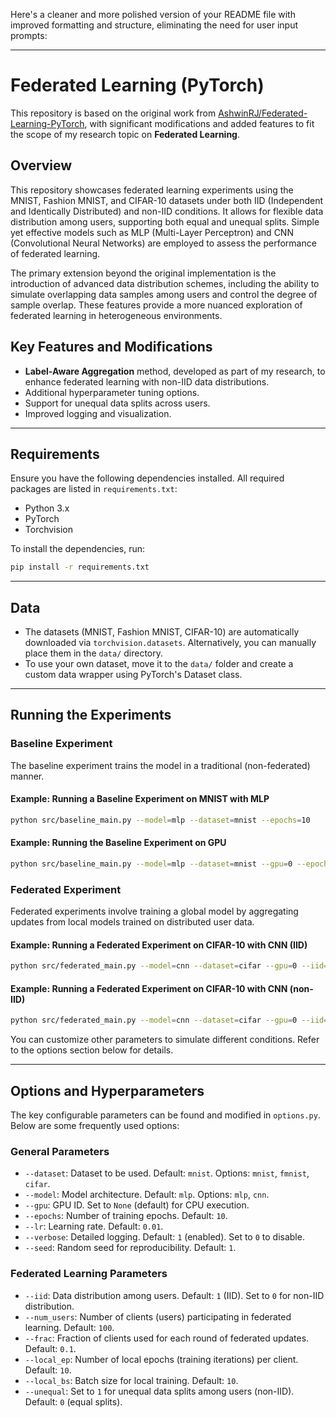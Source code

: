 Here's a cleaner and more polished version of your README file with improved formatting and structure, eliminating the need for user input prompts:

---

# Federated Learning (PyTorch)

This repository is based on the original work from [AshwinRJ/Federated-Learning-PyTorch](https://github.com/AshwinRJ/Federated-Learning-PyTorch), with significant modifications and added features to fit the scope of my research topic on **Federated Learning**.

## Overview
This repository showcases federated learning experiments using the MNIST, Fashion MNIST, and CIFAR-10 datasets under both IID (Independent and Identically Distributed) and non-IID conditions. It allows for flexible data distribution among users, supporting both equal and unequal splits. Simple yet effective models such as MLP (Multi-Layer Perceptron) and CNN (Convolutional Neural Networks) are employed to assess the performance of federated learning.

The primary extension beyond the original implementation is the introduction of advanced data distribution schemes, including the ability to simulate overlapping data samples among users and control the degree of sample overlap. These features provide a more nuanced exploration of federated learning in heterogeneous environments.

## Key Features and Modifications
- **Label-Aware Aggregation** method, developed as part of my research, to enhance federated learning with non-IID data distributions.
- Additional hyperparameter tuning options.
- Support for unequal data splits across users.
- Improved logging and visualization.

---

## Requirements
Ensure you have the following dependencies installed. All required packages are listed in `requirements.txt`:

- Python 3.x
- PyTorch
- Torchvision

To install the dependencies, run:

```bash
pip install -r requirements.txt
```

---

## Data

- The datasets (MNIST, Fashion MNIST, CIFAR-10) are automatically downloaded via `torchvision.datasets`. Alternatively, you can manually place them in the `data/` directory.
- To use your own dataset, move it to the `data/` folder and create a custom data wrapper using PyTorch's Dataset class.

---

## Running the Experiments

### Baseline Experiment
The baseline experiment trains the model in a traditional (non-federated) manner.

#### Example: Running a Baseline Experiment on MNIST with MLP
```bash
python src/baseline_main.py --model=mlp --dataset=mnist --epochs=10
```

#### Example: Running the Baseline Experiment on GPU
```bash
python src/baseline_main.py --model=mlp --dataset=mnist --gpu=0 --epochs=10
```

### Federated Experiment
Federated experiments involve training a global model by aggregating updates from local models trained on distributed user data.

#### Example: Running a Federated Experiment on CIFAR-10 with CNN (IID)
```bash
python src/federated_main.py --model=cnn --dataset=cifar --gpu=0 --iid=1 --epochs=10
```

#### Example: Running a Federated Experiment on CIFAR-10 with CNN (non-IID)
```bash
python src/federated_main.py --model=cnn --dataset=cifar --gpu=0 --iid=0 --epochs=10
```

You can customize other parameters to simulate different conditions. Refer to the options section below for details.

---

## Options and Hyperparameters

The key configurable parameters can be found and modified in `options.py`. Below are some frequently used options:

### General Parameters
- `--dataset`: Dataset to be used. Default: `mnist`. Options: `mnist`, `fmnist`, `cifar`.
- `--model`: Model architecture. Default: `mlp`. Options: `mlp`, `cnn`.
- `--gpu`: GPU ID. Set to `None` (default) for CPU execution.
- `--epochs`: Number of training epochs. Default: `10`.
- `--lr`: Learning rate. Default: `0.01`.
- `--verbose`: Detailed logging. Default: `1` (enabled). Set to `0` to disable.
- `--seed`: Random seed for reproducibility. Default: `1`.

### Federated Learning Parameters
- `--iid`: Data distribution among users. Default: `1` (IID). Set to `0` for non-IID distribution.
- `--num_users`: Number of clients (users) participating in federated learning. Default: `100`.
- `--frac`: Fraction of clients used for each round of federated updates. Default: `0.1`.
- `--local_ep`: Number of local epochs (training iterations) per client. Default: `10`.
- `--local_bs`: Batch size for local training. Default: `10`.
- `--unequal`: Set to `1` for unequal data splits among users (non-IID). Default: `0` (equal splits).
